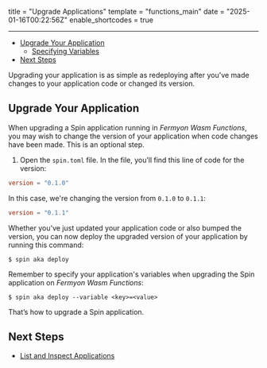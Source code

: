title = "Upgrade Applications"
template = "functions_main"
date = "2025-01-16T00:22:56Z"
enable_shortcodes = true

---
- [Upgrade Your Application](#upgrade-your-application)
  - [Specifying Variables](#specifying-variables)
- [Next Steps](#next-steps)

Upgrading your application is as simple as redeploying after you've made changes to your application code or changed its version.

## Upgrade Your Application

When upgrading a Spin application running in _Fermyon Wasm Functions_, you may wish to change the version of your application when code changes have been made. This is an optional step.

1. Open the `spin.toml` file. In the file, you’ll find this line of code for the version:

<!-- @nocpy -->

```toml
version = "0.1.0"
```

In this case, we're changing the version from `0.1.0` to `0.1.1`:

<!-- @nocpy -->

```toml
version = "0.1.1"
```

Whether you've just updated your application code or also bumped the version, you can now deploy the upgraded version of your application by running this command:

<!-- @selectiveCpy -->

```console
$ spin aka deploy
```

Remember to specify your application's variables when upgrading the Spin application on _Fermyon Wasm Functions_:

<!-- @selectiveCpy -->

```console
$ spin aka deploy --variable <key>=<value>
```

That’s how to upgrade a Spin application.

## Next Steps

- [List and Inspect Applications](list-and-inspect)